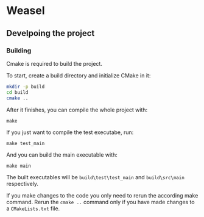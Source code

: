 # Weasel

## Develpoing the project

### Building
Cmake is required to build the project.

To start, create a build directory and initialize CMake in it:
```bash
mkdir -p build
cd build
cmake ..
```

After it finishes, you can compile the whole project with:
```
make
```

If you just want to compile the test executabe, run:
```
make test_main
```

And you can build the main executable with:
```
make main
```

The built executables will be `build\test\test_main` and `build\src\main` respectively.

If you make changes to the code you only need to rerun the according make command. Rerun the `cmake ..` command only if you have made changes to a `CMakeLists.txt` file.
